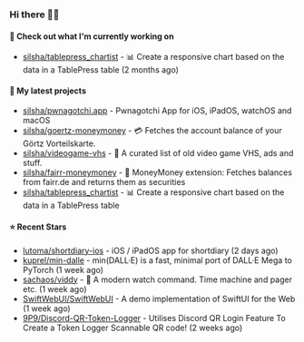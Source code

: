 ### Hi there 🦊👋

#### 👷 Check out what I'm currently working on

- [silsha/tablepress_chartist](https://github.com/silsha/tablepress_chartist) - 📊 Create a responsive chart based on the data in a TablePress table (2 months ago)

#### 🌱 My latest projects

- [silsha/pwnagotchi.app](https://github.com/silsha/pwnagotchi.app) - Pwnagotchi App for iOS, iPadOS, watchOS and macOS
- [silsha/goertz-moneymoney](https://github.com/silsha/goertz-moneymoney) - 💳 Fetches the account balance of your Görtz Vorteilskarte.
- [silsha/videogame-vhs](https://github.com/silsha/videogame-vhs) - 👾 A curated list of old video game VHS, ads and stuff.
- [silsha/fairr-moneymoney](https://github.com/silsha/fairr-moneymoney) - 💸 MoneyMoney extension: Fetches balances from fairr.de and returns them as securities
- [silsha/tablepress_chartist](https://github.com/silsha/tablepress_chartist) - 📊 Create a responsive chart based on the data in a TablePress table

#### ⭐ Recent Stars

- [lutoma/shortdiary-ios](https://github.com/lutoma/shortdiary-ios) - iOS / iPadOS app for shortdiary (2 days ago)
- [kuprel/min-dalle](https://github.com/kuprel/min-dalle) - min(DALL·E) is a fast, minimal port of DALL·E Mega to PyTorch (1 week ago)
- [sachaos/viddy](https://github.com/sachaos/viddy) - 👀 A modern watch command. Time machine and pager etc. (1 week ago)
- [SwiftWebUI/SwiftWebUI](https://github.com/SwiftWebUI/SwiftWebUI) - A demo implementation of SwiftUI for the Web (1 week ago)
- [9P9/Discord-QR-Token-Logger](https://github.com/9P9/Discord-QR-Token-Logger) - Utilises Discord QR Login Feature To Create a Token Logger Scannable QR code! (2 weeks ago)
